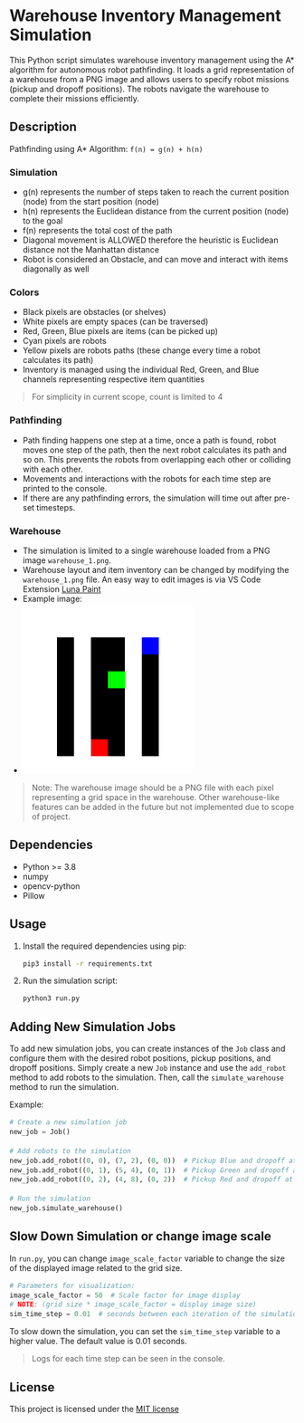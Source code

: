# Warehouse Inventory Management Simulation

This Python script simulates warehouse inventory management using the A* algorithm for autonomous robot pathfinding. It loads a grid representation of a warehouse from a PNG image and allows users to specify robot missions (pickup and dropoff positions). The robots navigate the warehouse to complete their missions efficiently.

## Description

Pathfinding using A* Algorithm: `f(n) = g(n) + h(n)`

### Simulation

- g(n) represents the number of steps taken to reach the current position (node) from the start position (node)
- h(n) represents the Euclidean distance from the current position (node) to the goal
- f(n) represents the total cost of the path
- Diagonal movement is ALLOWED therefore the heuristic is Euclidean distance not the Manhattan distance
- Robot is considered an Obstacle, and can move and interact with items diagonally as well

### Colors

- Black pixels are obstacles (or shelves)
- White pixels are empty spaces (can be traversed)
- Red, Green, Blue pixels are items (can be picked up)
- Cyan pixels are robots
- Yellow pixels are robots paths (these change every time a robot calculates its path)
- Inventory is managed using the individual Red, Green, and Blue channels representing respective item quantities

> For simplicity in current scope, count is limited to 4

### Pathfinding

- Path finding happens one step at a time, once a path is found, robot moves one step of the path, then the next robot calculates its path and so on. This prevents the robots from overlapping each other or colliding with each other.
- Movements and interactions with the robots for each time step are printed to the console.
- If there are any pathfinding errors, the simulation will time out after pre-set timesteps.

### Warehouse

- The simulation is limited to a single warehouse loaded from a PNG image `warehouse_1.png`.
- Warehouse layout and item inventory can be changed by modifying the `warehouse_1.png` file. An easy way to edit images is via VS Code Extension [Luna Paint](https://marketplace.visualstudio.com/items?itemName=Tyriar.luna-paint)
- Example image:
- <!-- markdownlint-disable MD033 -->
  <img src="warehouse_example.png" width="300" height="300" alt="Warehouse Example">
  <!-- markdownlint-disable MD033 -->

> Note: The warehouse image should be a PNG file with each pixel representing a grid space in the warehouse.
> Other warehouse-like features can be added in the future but not implemented due to scope of project.

## Dependencies

- Python >= 3.8
- numpy
- opencv-python
- Pillow

## Usage

1. Install the required dependencies using pip:

   ```bash
   pip3 install -r requirements.txt
   ```

2. Run the simulation script:

   ```bash
   python3 run.py
   ```

## Adding New Simulation Jobs

To add new simulation jobs, you can create instances of the `Job` class and configure them with the desired robot positions, pickup positions, and dropoff positions. Simply create a new `Job` instance and use the `add_robot` method to add robots to the simulation. Then, call the `simulate_warehouse` method to run the simulation.

Example:

```python
# Create a new simulation job
new_job = Job()

# Add robots to the simulation
new_job.add_robot((0, 0), (7, 2), (0, 0))  # Pickup Blue and dropoff at starting position
new_job.add_robot((0, 1), (5, 4), (0, 1))  # Pickup Green and dropoff at starting position
new_job.add_robot((0, 2), (4, 8), (0, 2))  # Pickup Red and dropoff at starting position

# Run the simulation
new_job.simulate_warehouse()
```

## Slow Down Simulation or change image scale

In `run.py`, you can change `image_scale_factor` variable to change the size of the displayed image related to the grid size.

```python
# Parameters for visualization:
image_scale_factor = 50  # Scale factor for image display
# NOTE: (grid size * image_scale_factor = display image size)
sim_time_step = 0.01  # seconds between each iteration of the simulation
```

To slow down the simulation, you can set the `sim_time_step` variable to a higher value. The default value is 0.01 seconds.
> Logs for each time step can be seen in the console.

## License

This project is licensed under the [MIT license](LICENSE)
